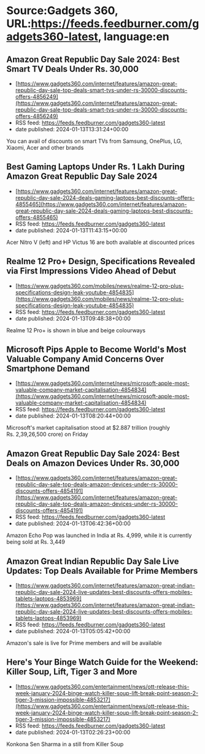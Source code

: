 # Source:Gadgets 360, URL:https://feeds.feedburner.com/gadgets360-latest, language:en

## Amazon Great Republic Day Sale 2024: Best Smart TV Deals Under Rs. 30,000
 - [https://www.gadgets360.com/internet/features/amazon-great-republic-day-sale-top-deals-smart-tvs-under-rs-30000-discounts-offers-4856249](https://www.gadgets360.com/internet/features/amazon-great-republic-day-sale-top-deals-smart-tvs-under-rs-30000-discounts-offers-4856249)
 - RSS feed: https://feeds.feedburner.com/gadgets360-latest
 - date published: 2024-01-13T13:31:24+00:00

You can avail of discounts on smart TVs from Samsung, OnePlus, LG, Xiaomi, Acer and other brands

## Best Gaming Laptops Under Rs. 1 Lakh During Amazon Great Republic Day Sale 2024
 - [https://www.gadgets360.com/internet/features/amazon-great-republic-day-sale-2024-deals-gaming-laptops-best-discounts-offers-4855465](https://www.gadgets360.com/internet/features/amazon-great-republic-day-sale-2024-deals-gaming-laptops-best-discounts-offers-4855465)
 - RSS feed: https://feeds.feedburner.com/gadgets360-latest
 - date published: 2024-01-13T11:43:15+00:00

Acer Nitro V (left) and HP Victus 16 are both available at discounted prices

## Realme 12 Pro+ Design, Specifications Revealed via First Impressions Video Ahead of Debut
 - [https://www.gadgets360.com/mobiles/news/realme-12-pro-plus-specifications-design-leak-youtube-4854835](https://www.gadgets360.com/mobiles/news/realme-12-pro-plus-specifications-design-leak-youtube-4854835)
 - RSS feed: https://feeds.feedburner.com/gadgets360-latest
 - date published: 2024-01-13T09:48:38+00:00

Realme 12 Pro+ is shown in blue and beige colourways

## Microsoft Pips Apple to Become World's Most Valuable Company Amid Concerns Over Smartphone Demand
 - [https://www.gadgets360.com/internet/news/microsoft-apple-most-valuable-company-market-capitalisation-4854834](https://www.gadgets360.com/internet/news/microsoft-apple-most-valuable-company-market-capitalisation-4854834)
 - RSS feed: https://feeds.feedburner.com/gadgets360-latest
 - date published: 2024-01-13T08:20:44+00:00

Microsoft's market capitalisation stood at $2.887 trillion (roughly Rs. 2,39,26,500 crore) on Friday

## Amazon Great Republic Day Sale 2024: Best Deals on Amazon Devices Under Rs. 30,000
 - [https://www.gadgets360.com/internet/features/amazon-great-republic-day-sale-top-deals-amazon-devices-under-rs-30000-discounts-offers-4854191](https://www.gadgets360.com/internet/features/amazon-great-republic-day-sale-top-deals-amazon-devices-under-rs-30000-discounts-offers-4854191)
 - RSS feed: https://feeds.feedburner.com/gadgets360-latest
 - date published: 2024-01-13T06:42:36+00:00

Amazon Echo Pop was launched in India at Rs. 4,999, while it is currently being sold at Rs. 3,449

## Amazon Great Indian Republic Day Sale Live Updates: Top Deals Available for Prime Members
 - [https://www.gadgets360.com/internet/features/amazon-great-indian-republic-day-sale-2024-live-updates-best-discounts-offers-mobiles-tablets-laptops-4853969](https://www.gadgets360.com/internet/features/amazon-great-indian-republic-day-sale-2024-live-updates-best-discounts-offers-mobiles-tablets-laptops-4853969)
 - RSS feed: https://feeds.feedburner.com/gadgets360-latest
 - date published: 2024-01-13T05:05:42+00:00

Amazon's sale is live for Prime members and will be available

## Here's Your Binge Watch Guide for the Weekend: Killer Soup, Lift, Tiger 3 and More
 - [https://www.gadgets360.com/entertainment/news/ott-release-this-week-january-2024-binge-watch-killer-soup-lift-break-point-season-2-tiger-3-mission-impossible-4853217](https://www.gadgets360.com/entertainment/news/ott-release-this-week-january-2024-binge-watch-killer-soup-lift-break-point-season-2-tiger-3-mission-impossible-4853217)
 - RSS feed: https://feeds.feedburner.com/gadgets360-latest
 - date published: 2024-01-13T02:26:23+00:00

Konkona Sen Sharma in a still from Killer Soup

